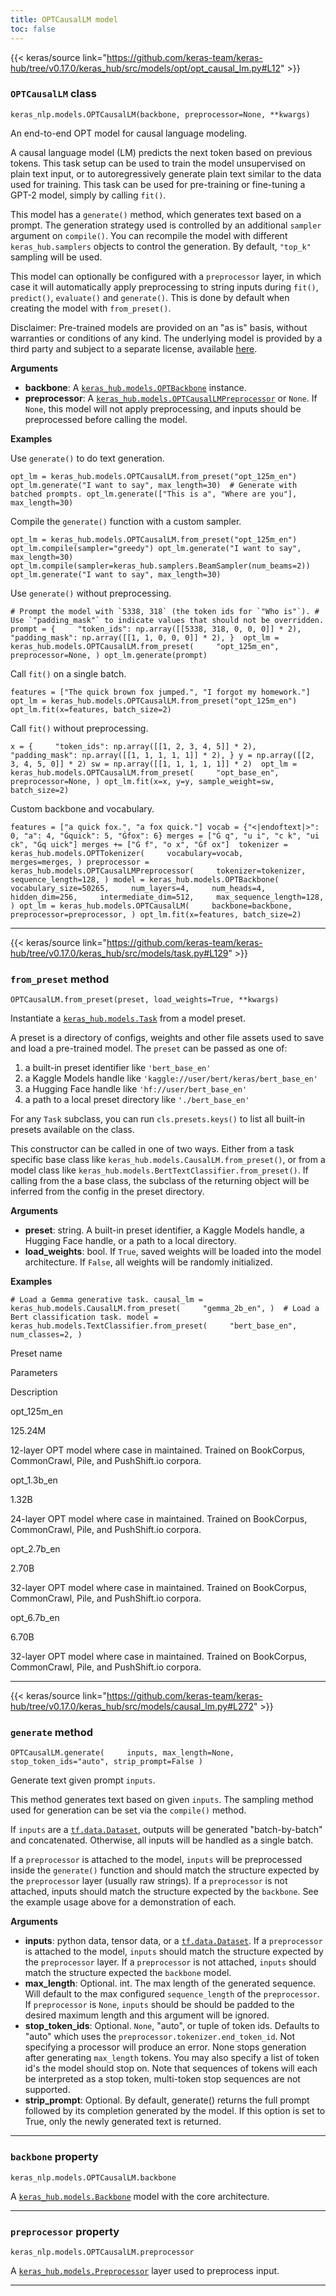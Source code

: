 ```yaml
---
title: OPTCausalLM model
toc: false
---
```


{{< keras/source link="https://github.com/keras-team/keras-hub/tree/v0.17.0/keras_hub/src/models/opt/opt_causal_lm.py#L12" >}}

### `OPTCausalLM` class

`keras_nlp.models.OPTCausalLM(backbone, preprocessor=None, **kwargs)`

An end-to-end OPT model for causal language modeling.

A causal language model (LM) predicts the next token based on previous tokens. This task setup can be used to train the model unsupervised on plain text input, or to autoregressively generate plain text similar to the data used for training. This task can be used for pre-training or fine-tuning a GPT-2 model, simply by calling `fit()`.

This model has a `generate()` method, which generates text based on a prompt. The generation strategy used is controlled by an additional `sampler` argument on `compile()`. You can recompile the model with different `keras_hub.samplers` objects to control the generation. By default, `"top_k"` sampling will be used.

This model can optionally be configured with a `preprocessor` layer, in which case it will automatically apply preprocessing to string inputs during `fit()`, `predict()`, `evaluate()` and `generate()`. This is done by default when creating the model with `from_preset()`.

Disclaimer: Pre-trained models are provided on an "as is" basis, without warranties or conditions of any kind. The underlying model is provided by a third party and subject to a separate license, available [here](https://github.com/facebookresearch/fairseq/).

**Arguments**

- **backbone**: A [`keras_hub.models.OPTBackbone`](/api/keras_hub/models/opt/opt_backbone#optbackbone-class) instance.
- **preprocessor**: A [`keras_hub.models.OPTCausalLMPreprocessor`](/api/keras_hub/models/opt/opt_causal_lm_preprocessor#optcausallmpreprocessor-class) or `None`. If `None`, this model will not apply preprocessing, and inputs should be preprocessed before calling the model.

**Examples**

Use `generate()` to do text generation.

`opt_lm = keras_hub.models.OPTCausalLM.from_preset("opt_125m_en") opt_lm.generate("I want to say", max_length=30)  # Generate with batched prompts. opt_lm.generate(["This is a", "Where are you"], max_length=30)`

Compile the `generate()` function with a custom sampler.

`opt_lm = keras_hub.models.OPTCausalLM.from_preset("opt_125m_en") opt_lm.compile(sampler="greedy") opt_lm.generate("I want to say", max_length=30)  opt_lm.compile(sampler=keras_hub.samplers.BeamSampler(num_beams=2)) opt_lm.generate("I want to say", max_length=30)`

Use `generate()` without preprocessing.

`` # Prompt the model with `5338, 318` (the token ids for `"Who is"`). # Use `"padding_mask"` to indicate values that should not be overridden. prompt = {     "token_ids": np.array([[5338, 318, 0, 0, 0]] * 2),     "padding_mask": np.array([[1, 1, 0, 0, 0]] * 2), }  opt_lm = keras_hub.models.OPTCausalLM.from_preset(     "opt_125m_en",     preprocessor=None, ) opt_lm.generate(prompt) ``

Call `fit()` on a single batch.

`features = ["The quick brown fox jumped.", "I forgot my homework."] opt_lm = keras_hub.models.OPTCausalLM.from_preset("opt_125m_en") opt_lm.fit(x=features, batch_size=2)`

Call `fit()` without preprocessing.

`x = {     "token_ids": np.array([[1, 2, 3, 4, 5]] * 2),     "padding_mask": np.array([[1, 1, 1, 1, 1]] * 2), } y = np.array([[2, 3, 4, 5, 0]] * 2) sw = np.array([[1, 1, 1, 1, 1]] * 2)  opt_lm = keras_hub.models.OPTCausalLM.from_preset(     "opt_base_en",     preprocessor=None, ) opt_lm.fit(x=x, y=y, sample_weight=sw, batch_size=2)`

Custom backbone and vocabulary.

`features = ["a quick fox.", "a fox quick."] vocab = {"<|endoftext|>": 0, "a": 4, "Ġquick": 5, "Ġfox": 6} merges = ["Ġ q", "u i", "c k", "ui ck", "Ġq uick"] merges += ["Ġ f", "o x", "Ġf ox"]  tokenizer = keras_hub.models.OPTTokenizer(     vocabulary=vocab,     merges=merges, ) preprocessor = keras_hub.models.OPTCausalLMPreprocessor(     tokenizer=tokenizer,     sequence_length=128, ) model = keras_hub.models.OPTBackbone(     vocabulary_size=50265,     num_layers=4,     num_heads=4,     hidden_dim=256,     intermediate_dim=512,     max_sequence_length=128, ) opt_lm = keras_hub.models.OPTCausalLM(     backbone=backbone,     preprocessor=preprocessor, ) opt_lm.fit(x=features, batch_size=2)`

---

{{< keras/source link="https://github.com/keras-team/keras-hub/tree/v0.17.0/keras_hub/src/models/task.py#L129" >}}

### `from_preset` method

`OPTCausalLM.from_preset(preset, load_weights=True, **kwargs)`

Instantiate a [`keras_hub.models.Task`](/api/keras_hub/base_classes/task#task-class) from a model preset.

A preset is a directory of configs, weights and other file assets used to save and load a pre-trained model. The `preset` can be passed as one of:

1.  a built-in preset identifier like `'bert_base_en'`
2.  a Kaggle Models handle like `'kaggle://user/bert/keras/bert_base_en'`
3.  a Hugging Face handle like `'hf://user/bert_base_en'`
4.  a path to a local preset directory like `'./bert_base_en'`

For any `Task` subclass, you can run `cls.presets.keys()` to list all built-in presets available on the class.

This constructor can be called in one of two ways. Either from a task specific base class like `keras_hub.models.CausalLM.from_preset()`, or from a model class like `keras_hub.models.BertTextClassifier.from_preset()`. If calling from the a base class, the subclass of the returning object will be inferred from the config in the preset directory.

**Arguments**

- **preset**: string. A built-in preset identifier, a Kaggle Models handle, a Hugging Face handle, or a path to a local directory.
- **load_weights**: bool. If `True`, saved weights will be loaded into the model architecture. If `False`, all weights will be randomly initialized.

**Examples**

`# Load a Gemma generative task. causal_lm = keras_hub.models.CausalLM.from_preset(     "gemma_2b_en", )  # Load a Bert classification task. model = keras_hub.models.TextClassifier.from_preset(     "bert_base_en",     num_classes=2, )`

Preset name

Parameters

Description

opt_125m_en

125.24M

12-layer OPT model where case in maintained. Trained on BookCorpus, CommonCrawl, Pile, and PushShift.io corpora.

opt_1.3b_en

1.32B

24-layer OPT model where case in maintained. Trained on BookCorpus, CommonCrawl, Pile, and PushShift.io corpora.

opt_2.7b_en

2.70B

32-layer OPT model where case in maintained. Trained on BookCorpus, CommonCrawl, Pile, and PushShift.io corpora.

opt_6.7b_en

6.70B

32-layer OPT model where case in maintained. Trained on BookCorpus, CommonCrawl, Pile, and PushShift.io corpora.

---

{{< keras/source link="https://github.com/keras-team/keras-hub/tree/v0.17.0/keras_hub/src/models/causal_lm.py#L272" >}}

### `generate` method

`OPTCausalLM.generate(     inputs, max_length=None, stop_token_ids="auto", strip_prompt=False )`

Generate text given prompt `inputs`.

This method generates text based on given `inputs`. The sampling method used for generation can be set via the `compile()` method.

If `inputs` are a [`tf.data.Dataset`](https://www.tensorflow.org/api_docs/python/tf/data/Dataset), outputs will be generated "batch-by-batch" and concatenated. Otherwise, all inputs will be handled as a single batch.

If a `preprocessor` is attached to the model, `inputs` will be preprocessed inside the `generate()` function and should match the structure expected by the `preprocessor` layer (usually raw strings). If a `preprocessor` is not attached, inputs should match the structure expected by the `backbone`. See the example usage above for a demonstration of each.

**Arguments**

- **inputs**: python data, tensor data, or a [`tf.data.Dataset`](https://www.tensorflow.org/api_docs/python/tf/data/Dataset). If a `preprocessor` is attached to the model, `inputs` should match the structure expected by the `preprocessor` layer. If a `preprocessor` is not attached, `inputs` should match the structure expected the `backbone` model.
- **max_length**: Optional. int. The max length of the generated sequence. Will default to the max configured `sequence_length` of the `preprocessor`. If `preprocessor` is `None`, `inputs` should be should be padded to the desired maximum length and this argument will be ignored.
- **stop_token_ids**: Optional. `None`, "auto", or tuple of token ids. Defaults to "auto" which uses the `preprocessor.tokenizer.end_token_id`. Not specifying a processor will produce an error. None stops generation after generating `max_length` tokens. You may also specify a list of token id's the model should stop on. Note that sequences of tokens will each be interpreted as a stop token, multi-token stop sequences are not supported.
- **strip_prompt**: Optional. By default, generate() returns the full prompt followed by its completion generated by the model. If this option is set to True, only the newly generated text is returned.

---

### `backbone` property

`keras_nlp.models.OPTCausalLM.backbone`

A [`keras_hub.models.Backbone`](/api/keras_hub/base_classes/backbone#backbone-class) model with the core architecture.

---

### `preprocessor` property

`keras_nlp.models.OPTCausalLM.preprocessor`

A [`keras_hub.models.Preprocessor`](/api/keras_hub/base_classes/preprocessor#preprocessor-class) layer used to preprocess input.

---
